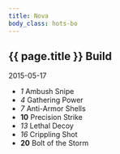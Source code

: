 ```yaml
---
title: Nova
body_class: hots-bo
---
```


## {{ page.title }} Build
2015-05-17

-   _1_  Ambush Snipe
-   _4_  Gathering Power
-   _7_  Anti-Armor Shells
- __10__ Precision Strike
-  _13_  Lethal Decoy
-  _16_  Crippling Shot
- __20__ Bolt of the Storm














